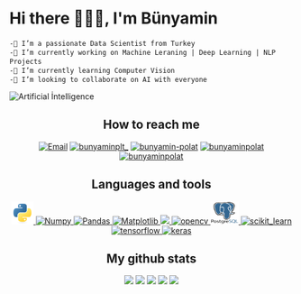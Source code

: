 # Hi there 👋👋👋, I'm Bünyamin
    -🔭 I’m a passionate Data Scientist from Turkey
    -🔭 I’m currently working on Machine Leraning | Deep Learning | NLP Projects
    -🌱 I’m currently learning Computer Vision
    -👯 I’m looking to collaborate on AI with everyone
![Artificial İntelligence](https://cdn.pixabay.com/photo/2018/09/27/09/22/artificial-intelligence-3706562_960_720.jpg)

<h2 align="center"> How to reach me </h2>
<p align = "center">
<a href="mailto:muhendisbp@gmail.com"><img alt="Email" src="https://img.shields.io/badge/Email-blue?style=flat&logo=gmail" height="30"></a>
<a href="https://twitter.com/bunyaminplt_" target="blank"><img src="https://raw.githubusercontent.com/rahuldkjain/github-profile-readme-generator/master/src/images/icons/Social/twitter.svg" alt="bunyaminplt_" height="30" width="40" /></a>
<a href="https://linkedin.com/in/bunyamin-polat" target="blank"><img src="https://raw.githubusercontent.com/rahuldkjain/github-profile-readme-generator/master/src/images/icons/Social/linked-in-alt.svg" alt="bunyamin-polat" height="40" width="40" /></a>
<a href="https://kaggle.com/bunyaminpolat" target="blank"><img src="https://raw.githubusercontent.com/rahuldkjain/github-profile-readme-generator/master/src/images/icons/Social/kaggle.svg" alt="bunyaminpolat" height="40" width="40" /></a>
<a href="https://www.hackerrank.com/bunyaminpolat" target="blank"><img src="https://raw.githubusercontent.com/rahuldkjain/github-profile-readme-generator/master/src/images/icons/Social/hackerrank.svg" alt="bunyaminpolat" height="30" width="40" /></a>
</p>

<h2 align="center">Languages and tools</h2>
<p align = "center">
<a href="https://www.python.org/" target="_blank"> <img src="https://raw.githubusercontent.com/devicons/devicon/master/icons/python/python-original.svg" alt="python" width="40" height="40"/> </a>
<a href="https://numpy.org/" target="_blank"> <img src="https://numpy.org/doc/stable/_static/numpylogo.svg" alt="Numpy" width="120" height = "40"/> </a>
<a href="https://pandas.pydata.org/" target="_blank"> <img src="https://upload.wikimedia.org/wikipedia/commons/thumb/e/ed/Pandas_logo.svg/2560px-Pandas_logo.svg.png" alt="Pandas" height="40"/> </a>
<a href="https://matplotlib.org/" target="_blank"> <img src="https://matplotlib.org/stable/_static/logo2_compressed.svg" alt="Matplotlib" height="40"/> </a>
<a href="https://seaborn.pydata.org/" target="_blank"> <img src="https://seaborn.pydata.org/_static/logo-wide-lightbg.svg" height="40"/> </a>
<a href="https://opencv.org/" target="_blank"> <img src="https://www.vectorlogo.zone/logos/opencv/opencv-icon.svg" alt="opencv" width="40" height="40"/> </a> 
<a href="https://www.postgresql.org/" target="_blank"> <img src="https://raw.githubusercontent.com/devicons/devicon/master/icons/postgresql/postgresql-original-wordmark.svg" alt="postgresql" width="50" height="40"/> </a> 
<a href="https://scikit-learn.org/stable/tutorial/index.html" target="_blank"> <img src="https://upload.wikimedia.org/wikipedia/commons/0/05/Scikit_learn_logo_small.svg" alt="scikit_learn" width="50" height="50"/> </a> 
<a href="https://www.tensorflow.org/" target="_blank"> <img src="https://www.vectorlogo.zone/logos/tensorflow/tensorflow-icon.svg" alt="tensorflow" width="50" height="40"/> </a>
<a href="https://keras.io/" target="_blank"> <img src="https://keras.io/img/logo.png" alt="keras" width="100" height="40"/> </a>
</p>

<h2 align="center"> My github stats </h2>
<p align="center">
    <img src="https://github-profile-summary-cards.vercel.app/api/cards/profile-details?username=bunyamin-polat&theme=monokai" >
    <img src="https://github-profile-summary-cards.vercel.app/api/cards/repos-per-language?username=bunyamin-polat&theme=monokai" >
    <img src="https://github-profile-summary-cards.vercel.app/api/cards/most-commit-language?username=bunyamin-polat&theme=monokai" >
    <img src="https://github-profile-summary-cards.vercel.app/api/cards/stats?username=bunyamin-polat&theme=monokai" >
    <img src="https://github-profile-summary-cards.vercel.app/api/cards/productive-time?username=bunyamin-polat&theme=monokai" >
</p>
